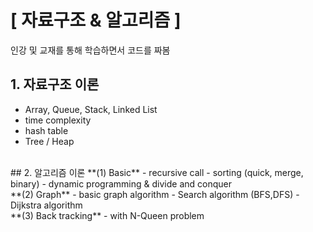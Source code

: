 # [ 자료구조 & 알고리즘 ]


인강 및 교재를 통해 학습하면서 코드를 짜봄

## 1. 자료구조 이론
- Array, Queue, Stack, Linked List
- time complexity
- hash table
- Tree / Heap 
</br>
## 2. 알고리즘 이론
**(1) Basic**
- recursive call
- sorting (quick, merge, binary)
- dynamic programming & divide and conquer
</br>
**(2) Graph**
- basic graph algorithm
- Search algorithm (BFS,DFS)
- Dijkstra algorithm
</br>
**(3) Back tracking**
- with N-Queen problem
